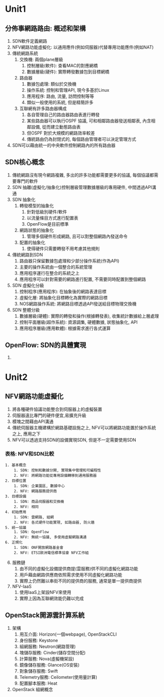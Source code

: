 # Unit1
## 分佈事網路路由: 概述和架構
1. SDN軟件定義網路 
2. NFV網路功能虛擬化: 以通用應件(例如伺服器)代替專用功能應件(例如NAT)
3. 傳統網路系統
    1. 交換機: 兩個plane層級
        1. 控制層級(軟件): 查看MAC的對應網橋
        2. 數據層級(硬件): 實際轉發數據包到目標網橋
    2. 路由器
        1. 數據包處理: 類似於交換機
        2. 操作系統: 控制和管理API, 現今多基於Linux
        3. 應用程序: 路由, 流量, 訪問控制等等
        4. 類似一般使用的系統, 但是精簡許多
    3. 互聯網有許多路由器構成
        1. 各自管理自己的路由器路由表進行轉發
        2. 某些路由器可以執行OSPF 協議, 可和相鄰路由器發送相鄰表, 內含相鄰設備, 從而建立動態路由表
        3. 但OSPF 對於大規模的網路效率較差
        4. 傳統路由仍為封閉式的, 每個路由管理者可以決定管理方式
4. SDN可以藉由統一的中央軟件控制網路內的所有路由器

## SDN核心概念
1. 傳統網路沒有現今網路複雜, 多出的許多功能都需要更多的協議, 每個協議都需要專門的軟件
2. SDN 抽離(虛擬化/抽象化)控制層級管理數據層級的專用硬件, 中間透過API溝通
3. SDN 抽象化
    1. 轉發模型的抽象化
        1. 針對低級別硬件/軟件
        2. 以流量條目方式進行配置表
        3. OpenFlow是目前標準
    2. 網路狀態的抽象化
        1. 管理多個硬件形成網路, 且可以對整個網路內發送命令
    3. 配置的抽象化
        1. 使得硬件只需要轉發不用考慮其他規則
4. 傳統網路到SDN
    1. 路由器只保留數據包處理和少部分操作系統(作為API)
    2. 主要的操作系統由一個整合的系統管理
    3. 應用程序運行在整合的系統之上
    4. 應用程序可以針對需要的網路進行配置, 不需要同時配置到整個網路
5. SDN 虛擬化分級
    1. 控制程序(應用程序): 在抽象後的網路表達目標
    2. 虛擬化層: 將抽象化目標轉化為實際的網路目標
    3. NOS網路操作系統: 將網路目標透過API發送給目標物理交換機 
6. SDN 整體分級
    1. 數據層級(硬體): 實際的轉發和操作(根據轉發表), 收集統計數據給上層處理
    2. 控制平面層級(超作系統): 資源調集, 硬體數據, 狀態抽象化, API
    3. 應用程序層級(應用軟體): 根據需求進行各式運算

## OpenFlow: SDN的具體實現
1. 


# Unit2
## NFV網路功能虛擬化
1. 將各種硬件協議功能整合到伺服器上的虛擬裝置
2. 伺服器遠比專門的硬件便宜,易擴充升級
3. 模塊之間藉由API溝通
4. 傳統伺服器主機建構於網路基礎設施之上, NFV可以將網路功能置於操作系統之上, 應用之下
5. NFV可以透過支持SDN的設備實現SDN, 但是不一定需要使用SDN
### 表格: NFV和SDN比較
    1. 基本概念
        1. SDN: 控制和數據分開, 實現集中管理和可編程性
        2. NFV: 將網路功能從專用設備轉移到通用服務器
    2. 目標位置
        1. SDN: 企業園區, 數據中心
        2. NFV: 網路服務提供商
    3. 目標設備
        1. SDN: 商品伺服器和交換機
        2. NFV: 相同
    4. 初始應用
        1. SDN: 雲網路, 組網
        2. NFV: 各式硬件功能實現, 如路由器, 防火牆
    5. 統一協議
        1. SDN: OpenFlow
        2. NFV: 無統一協議, 多使用虛擬網路溝通
    6. 正規化
        1. SDN: ONF開放網路基金會
        2. NFV: ETSI歐洲電信標準協會 NFV工作組
6. 服務鏈
    1. 由不同的虛擬化設備提供商提(雲服務)供不同的虛擬化網路功能
    2. 用戶藉由網路供應商依照需求使用不同虛擬化網路功能
    3. 實際上仍然難以串街不同的提供商的服務, 通常是單一提供商提供
7. NFV-IaaS
    1. 使用IaaS上架設NFV來使用
    2. 實際上因為互聯網效能仍難以完成
## OpenStack開源雲計算系統
1. 架構
    1. 用互介面: Horizon(一個webpage), OpenStackCLI
    2. 身份服務: Keystone
    3. 組網服務: Neutron(網路管理)
    4. 塊儲存服務: Cinder(儲存空間分配) 
    5. 計算服務: Nova(虛擬機架設)
    6. 鏡像儲存服務: Glance(OS安裝)
    7. 對象儲存服務: Swift
    8. Telemetry服務: Ceilometer(使用量計算)
    9. 配置腳本服務: Heat
2. OpenStack 組網概念
